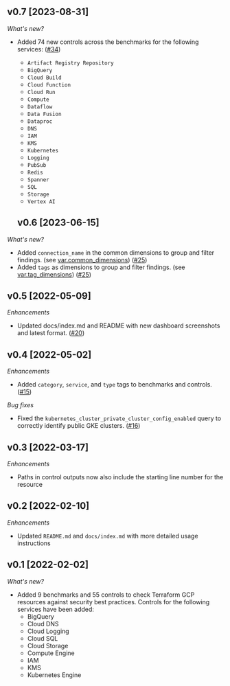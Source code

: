 ## v0.7 [2023-08-31]

_What's new?_

- Added 74 new controls across the benchmarks for the following services: ([#34](https://github.com/turbot/steampipe-mod-terraform-gcp-compliance/pull/34))
  - `Artifact Registry Repository`
  - `BigQuery`
  - `Cloud Build`
  - `Cloud Function`
  - `Cloud Run`
  - `Compute`
  - `Dataflow`
  - `Data Fusion`
  - `Dataproc`
  - `DNS`
  - `IAM`
  - `KMS`
  - `Kubernetes`
  - `Logging`
  - `PubSub`
  - `Redis`
  - `Spanner`
  - `SQL`
  - `Storage`
  - `Vertex AI`

  ## v0.6 [2023-06-15]

_What's new?_

- Added `connection_name` in the common dimensions to group and filter findings. (see [var.common_dimensions](https://hub.steampipe.io/mods/turbot/terraform_gcp_compliance/variables)) ([#25](https://github.com/turbot/steampipe-mod-terraform-gcp-compliance/pull/25))
- Added `tags` as dimensions to group and filter findings. (see [var.tag_dimensions](https://hub.steampipe.io/mods/turbot/terraform_gcp_compliance/variables)) ([#25](https://github.com/turbot/steampipe-mod-terraform-gcp-compliance/pull/25))

## v0.5 [2022-05-09]

_Enhancements_

- Updated docs/index.md and README with new dashboard screenshots and latest format. ([#20](https://github.com/turbot/steampipe-mod-terraform-gcp-compliance/pull/20))

## v0.4 [2022-05-02]

_Enhancements_

- Added `category`, `service`, and `type` tags to benchmarks and controls. ([#15](https://github.com/turbot/steampipe-mod-terraform-gcp-compliance/pull/15))

_Bug fixes_

- Fixed the `kubernetes_cluster_private_cluster_config_enabled` query to correctly identify public GKE clusters. ([#16](https://github.com/turbot/steampipe-mod-terraform-gcp-compliance/pull/16))

## v0.3 [2022-03-17]

_Enhancements_

- Paths in control outputs now also include the starting line number for the resource

## v0.2 [2022-02-10]

_Enhancements_

- Updated `README.md` and `docs/index.md` with more detailed usage instructions

## v0.1 [2022-02-02]

_What's new?_

- Added 9 benchmarks and 55 controls to check Terraform GCP resources against security best practices. Controls for the following services have been added:
  - BigQuery
  - Cloud DNS
  - Cloud Logging
  - Cloud SQL
  - Cloud Storage
  - Compute Engine
  - IAM
  - KMS
  - Kubernetes Engine
